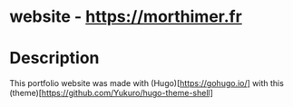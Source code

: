 # website - https://morthimer.fr

# Description
This portfolio website was made with (Hugo)[https://gohugo.io/] with this (theme)[https://github.com/Yukuro/hugo-theme-shell]